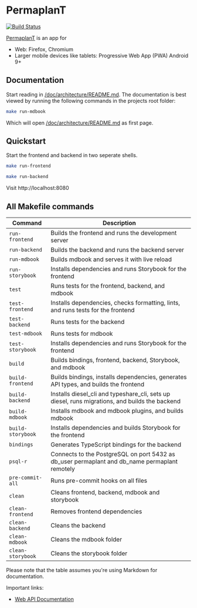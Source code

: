# PermaplanT

[![Build Status](https://build.libelektra.org/job/PermaPlanT-Folder/job/PermaplanT/job/master/lastBuild/badge/icon)](https://build.libelektra.org/job/PermaPlanT-Folder/job/PermaplanT/job/master/lastBuild/)

[PermaplanT](https://www.permaplant.net) is an app for

- Web: Firefox, Chromium
- Larger mobile devices like tablets: Progressive Web App (PWA) Android 9+

## Documentation

Start reading in [/doc/architecture/README.md](/doc/architecture/README.md).
The documentation is best viewed by running the following commands in the projects root folder:

```sh
make run-mdbook
```

Which will open [/doc/architecture/README.md](/doc/architecture/README.md) as first page.

## Quickstart

Start the frontend and backend in two seperate shells.

```sh
make run-frontend
```

```sh
make run-backend
```

Visit http://localhost:8080

## All Makefile commands

| Command           | Description                                                                                    |
| ----------------- | ---------------------------------------------------------------------------------------------- |
| `run-frontend`    | Builds the frontend and runs the development server                                            |
| `run-backend`     | Builds the backend and runs the backend server                                                 |
| `run-mdbook`      | Builds mdbook and serves it with live reload                                                   |
| `run-storybook`   | Installs dependencies and runs Storybook for the frontend                                      |
| `test`            | Runs tests for the frontend, backend, and mdbook                                               |
| `test-frontend`   | Installs dependencies, checks formatting, lints, and runs tests for the frontend               |
| `test-backend`    | Runs tests for the backend                                                                     |
| `test-mdbook`     | Runs tests for mdbook                                                                          |
| `test-storybook`  | Installs dependencies and runs Storybook for the frontend                                      |
| `build`           | Builds bindings, frontend, backend, Storybook, and mdbook                                      |
| `build-frontend`  | Builds bindings, installs dependencies, generates API types, and builds the frontend           |
| `build-backend`   | Installs diesel_cli and typeshare_cli, sets up diesel, runs migrations, and builds the backend |
| `build-mdbook`    | Installs mdbook and mdbook plugins, and builds mdbook                                          |
| `build-storybook` | Installs dependencies and builds Storybook for the frontend                                    |
| `bindings`        | Generates TypeScript bindings for the backend                                                  |
| `psql-r`          | Connects to the PostgreSQL on port 5432 as db_user permaplant and db_name permaplant remotely  |
| `pre-commit-all`  | Runs pre-commit hooks on all files                                                             |
| `clean`           | Cleans frontend, backend, mdbook and storybook                                                 |
| `clean-frontend`  | Removes frontend dependencies                                                                  |
| `clean-backend`   | Cleans the backend                                                                             |
| `clean-mdbook`    | Cleans the mdbook folder                                                                       |
| `clean-storybook` | Cleans the storybook folder                                                                    |

Please note that the table assumes you're using Markdown for documentation.

Important links:

- [Web API Documentation](https://www.permaplant.net/doc/api/swagger/ui/)
